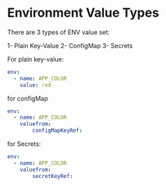 # Environment Value Types

There are 3 types of ENV value set:

1- Plain Key-Value
2- ConfigMap
3- Secrets


For plain key-value:

```yaml
env:
  - name: APP_COLOR
    value: red
```

for configMap

```yaml
env:
  - name: APP_COLOR
    valuefrom: 
        configMapKeyRef:
```


for Secrets:

```yaml
env:
  - name: APP_COLOR
    valuefrom: 
        secretKeyRef:
```